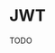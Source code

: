 # JWT

TODO

<!-- **Refer:** `./packages/auth/src/config.ts`

```ts
  callbacks: {
    jwt({ token, user }) {
      if (user) {
        token.id = user.id
      }

      return token
    },
    session({ session, token }) {
      session.user.id = token.id

      return session
    },
  },
``` -->

<!-- **Refer:** `./packages/auth/src/next-auth.d.ts`

```ts
import type { DefaultSession } from 'next-auth'

declare module 'next-auth' {
  interface Session {
    user: {
      id: string
    } & DefaultSession['user']
  }
}
``` -->

<!--
import 'next-auth'

declare module 'next-auth' {
  interface User {
    id: string
    givenName: string
    familyName: string
    email: string
    emailVerified: string
  }

  // interface Account {}

  // interface Session {}
}

// declare module 'next-auth/jwt' {}
-->
